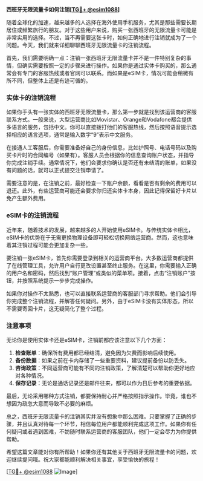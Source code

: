 **西班牙无限流量卡如何注销[[TG💪+ @esim1088](https://t.me/s/esim1088)]**

随着全球化的加速，越来越多的人选择在海外使用手机服务，尤其是那些需要长期居住或频繁旅行的朋友。对于这些用户来说，购买一张西班牙的无限流量卡可能是非常实用的选择。不过，当不再需要这张卡时，如何正确地进行注销就成为了一个问题。今天，我们就来详细聊聊西班牙无限流量卡的注销流程。

首先，我们需要明确一点：注销一张西班牙无限流量卡并不是一件特别复杂的事情，但确实需要按照一定的步骤来进行操作。如果你是通过实体卡购买的，那么通常会有专门的客服热线或者官网可以联系。而如果是eSIM卡，情况可能会稍微有所不同，但整体上还是有迹可循的。

### 实体卡的注销流程

如果你手头有一张实体的西班牙无限流量卡，那么第一步就是找到该运营商的客服联系方式。一般来说，大型运营商比如Movistar、Orange和Vodafone都会提供多语言的服务，包括中文。你可以直接拨打他们的客服热线，然后按照语音提示选择相应的语言选项，通常是输入数字“9”表示中文服务。

在接通人工客服后，你需要准备好自己的身份信息，比如护照号、电话号码以及购买卡片时的合同编号（如果有）。客服人员会根据你的信息查询账户状态，并指导你完成注销手续。通常情况下，他们会要求你确认是否还有未结清的账单，如果没有问题的话，就可以正式提交注销申请了。

需要注意的是，在注销之前，最好检查一下账户余额，看看是否有剩余的费用可以退还。此外，有些运营商可能还会要求你归还实体卡本身，因此记得保留好卡片以免产生额外费用。

### eSIM卡的注销流程

近年来，随着技术的发展，越来越多的人开始使用eSIM卡。与传统实体卡相比，eSIM卡的优势在于无需更换物理设备即可轻松切换网络运营商。然而，这也意味着其注销过程可能会更加复杂一些。

要注销一张eSIM卡，首先你需要登录到相关的运营商平台。大多数运营商都提供了在线管理工具，允许用户自行更改设置甚至终止服务。在这里，你需要输入正确的用户名和密码，然后找到“账户管理”或类似的菜单项。接着，点击“注销账户”按钮，并按照系统提示一步步完成操作。

如果你对操作不太熟悉，也可以直接联系运营商的客服部门寻求帮助。他们会引导你完成整个注销流程，并解答任何疑问。另外，由于eSIM卡没有实体形态，所以不需要寄回卡片，这无疑简化了整个过程。

### 注意事项

无论你是使用实体卡还是eSIM卡，注销前都应该注意以下几个方面：

1. **检查账单**：确保所有费用都已经结清，避免因为欠费而影响后续使用。
2. **备份数据**：如果之前在卡内存储了一些重要资料，建议提前备份以防丢失。
3. **咨询政策**：不同运营商可能有不同的注销政策，了解清楚可以帮助你更好地应对各种情况。
4. **保存记录**：无论是通话记录还是邮件往来，都可以作为日后参考的重要依据。

最后，无论采用哪种方式注销，都要保持耐心并严格按照指示操作。毕竟，谁也不想因为疏忽大意而导致不必要的麻烦。

总之，西班牙无限流量卡的注销其实并没有想象中那么困难。只要掌握了正确的步骤，并且认真对待每一个环节，相信每位用户都能顺利完成这项工作。如果你有任何疑问或者遇到困难，不妨随时联系运营商的客服团队，他们一定会尽力为你提供帮助。

希望这篇文章能对你有所帮助！如果你还有其他关于西班牙无限流量卡的问题，欢迎继续提问哦。祝大家都能顺利解决相关事宜，享受愉快的旅程！

[[TG💪+ @esim1088](https://t.me/s/esim1088) ![Image](https://i.postimg.cc/4NQfJmqS/Snipaste-2025-05-13-00-14-12.png)]